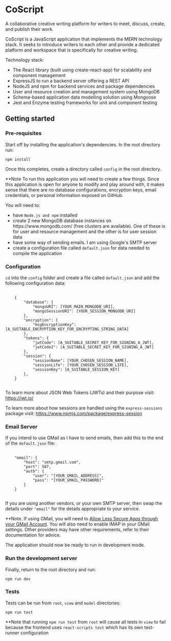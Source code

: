 <h1>CoScript</h1> 

A collaborative creative writing platform for writers to meet, discuss, create, and publish their work.

CoScript is a JavaScript application that implements the MERN technology stack. It seeks to introduce writers to each other and provide a dedicated platform and workspace that is specifically for creative writing.

Technology stack: 

<ul>
  <li>The React library (built using create-react-app) for scalability and component management</li>
  <li>ExpressJS to run a backend server offering a REST API</li>
  <li>NodeJS and npm for backend services and package dependencies</li>
  <li>User and resource creation and management system using MongoDB</li> 
  <li>Schema-based application data modelling solution using Mongoose</li>
  <li>Jest and Enzyme testing frameworks for unit and component testing</li>
</ul>

<h2><b>Getting started</b></h2>

<h3><b>Pre-requisites</b></h3>

Start off by installing the application's dependencies. In the root directory run:

<code>npm install</code>

Once this completes, create a directory called <code>config</code> in the root directory.

**Note To run this application you will need to create a few things. Since this application is open for anyone to modify and play around with, it makes sense that there are no database configurations, encryption keys, email credentials, or personal information exposed on GitHub.

You will need to:

<ul>
  <li>have <code>Node.js and npm</code> installed</li>
  <li>create 2 new MongoDB database instances on https://www.mongodb.com/ (free clusters are available). One of these is for user and resource management and the other is for user session data</li>
  <li>have some way of sending emails. I am using Google's SMTP server</li>
  <li>create a configuration file called <code>default.json</code> for data needed to compile the application</li>
</ul>

<h3><b>Configuration</b></h3>

<code>cd</code> into the <code>config</code> folder and create a file called <code>default.json</code> and add the following configuration data:

<pre>
  <code>
    {
        "database": {
            "mongoURI": [YOUR_MAIN_MONGODB_URI],
            "mongoSessionURI": [YOUR_SESSION_MONGODB_URI]
        },
        "encryption": {
            "msgEncryptionKey": [A_SUITABLE_ENCRYPTION_KEY_FOR_ENCRYPTING_STRING_DATA]
        },
        "tokens": {
            "jwtCode": [A_SUITABLE_SECRET_KEY_FOR_SIGNING_A_JWT],
            "jwtCode2": [A_SUITABLE_SECRET_KEY_FOR_SIGNING_A_JWT]
        },
        "session": {
            "sessionName": [YOUR_CHOSEN_SESSION_NAME],
            "sessionLife": [YOUR_CHOSEN_SESSION_LIFE],
            "sessionKey": [A_SUITABLE_SESSION_KEY]
        },
    }
  </code>
</pre>

To learn more about JSON Web Tokens (JWTs) and their purpose visit: https://jwt.io/

To learn more about how sessions are handled using the <code>express-sessions</code> package visit: https://www.npmjs.com/package/express-session

<h3><b>Email Server</b></h3>

If you intend to use GMail as I have to send emails, then add this to the end of the <code>default.json</code> file:

<pre>
  <code>
    "email": {
        "host": "smtp.gmail.com",
        "port": 587,
        "auth": {
            "user": "[YOUR_GMAIL_ADDRESS]",
            "pass": "[YOUR_GMAIL_PASSWORD]"
        }
    }
  </code>
</pre>

If you are using another vendors, or your own SMTP server, then swap the details under <code>"email"</code> for the details appropriate to your service.

**Note. If using GMail, you will need to <a href='https://support.google.com/accounts/answer/6010255?hl=en' target='_blank'>Allow Less Secure Apps through your GMail Account</a>. You will also need to enable IMAP in your GMail settings. Other providers may have other requirements, refer to their documentation for advice.

The application should now be ready to run in development mode.

<h3><b>Run the development server</b></h3>

Finally, return to the root directory and run:

<code>npm run dev</code>

<h3><b>Tests</b></h3>

Tests can be run from <code>root</code>, <code>view</code> and <code>model</code> directories:

<code>npm run test</code>

**Note that running <code>npm run test</code> from <code>root</code> will cause all tests in <code>view</code> to fail because the frontend uses <code>react-scripts test</code> which has its own test-runner configuration
